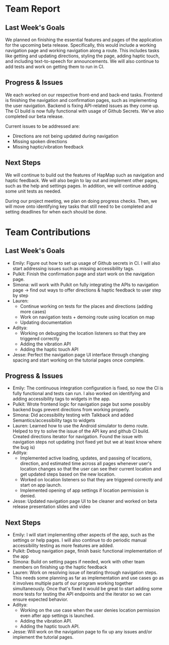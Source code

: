 # Team Report

## Last Week's Goals
We planned on finishing the essential features and pages of the application for the upcoming beta release. Specifically, this would include a working navigation page and working navigation along a route. This includes tasks like getting and updating directions, styling the page, adding haptic touch, and including text-to-speech for announcements. We will also continue to add tests and work on getting them to run in CI.

## Progress & Issues
We each worked on our respective front-end and back-end tasks. Frontend is finishing the navigation and confirmation pages, such as implementing the user navigation. Backend is fixing API-related issues as they come up. The CI build is now fully functional with usage of Github Secrets. We've also completed our beta release.

Current issues to be addressed are:
- Directions are not being updated during navigation
- Missing spoken directions
- Missing haptic/vibration feedback

## Next Steps
We will continue to build out the features of HapMap such as navigation and haptic feedback. We will also begin to lay out and implement other pages, such as the help and settings pages. In addition, we will continue adding some unit tests as needed.

During our project meeting, we plan on doing progress checks. Then, we will move onto identifying key tasks that still need to be completed and setting deadlines for when each should be done.

# Team Contributions

## Last Week's Goals
- Emily: Figure out how to set up usage of Github secrets in CI. I will also start addressing issues such as missing accessibility tags.
- Pulkit: Finish the confirmation page and start work on the navigation page.
- Simona: will work with Pulkit on fully integrating the APIs to navigation page -> find out ways to offer directions & haptic feedback to user step by step
- Lauren:
    - Continue working on tests for the places and directions (adding more cases)
    - Work on navigation tests + demoing route using location on map
    - Updating documentation
- Aditya:
    - Working on debugging the location listeners so that they are triggered correctly
    - Adding the vibration API
    - Adding the haptic touch API
- Jesse: Perfect the navigation page UI interface through changing spacing and start working on the tutorial pages once complete.

## Progress & Issues
- Emily: The continuous integration configuration is fixed, so now the CI is fully functional and tests can run. I also worked on identifying and adding accessibility tags to widgets in the app.
- Pulkit: Wrote frontend logic for navigation page but some possibly backend bugs prevent directions from working properly.
- Simona: Did accessibility testing with Talkback and added Semantics/accessibility tags to widgets
- Lauren: Learned how to use the Android simulator to demo route. Helped to try to solve the issue of the API key and github CI build. Created directions iterator for navigation. Found the issue with navigation steps not updating (not fixed yet but we at least know where the bug is)
- Aditya:
    - Implemented active loading, updates, and passing of locations, direction, and estimated time across all pages whenever user's location changes so that the user can see their current location and get updated steps based on the new location. 
    - Worked on location listeners so that they are triggered correctly and start on app launch.
    - Implemented opening of app settings if location permission is denied.
- Jesse: Updated navigation page UI to be cleaner and worked on beta release presentation slides and video

## Next Steps
- Emily: I will start implementing other aspects of the app, such as the settings or help pages. I will also continue to do periodic manual accessibility testing as more features are added.
- Pulkit: Debug navigation page, finish basic functional implementation of the app
- Simona: Build on setting pages if needed, work with other team members on finishing up the haptic feedback
- Lauren: Work on resolving issue of iterating through navigation steps. This needs some planning as far as implementation and use cases go as it involves multiple parts of our program working together simultaneously. Once that's fixed it would be great to start adding some more tests for testing the API endpoints and the iterator so we can ensure expected behavior.
- Aditya:
    - Working on the use case when the user denies location permission even after app settings is launched.
    - Adding the vibration API.
    - Adding the haptic touch API.
- Jesse: Will work on the navigation page to fix up any issues and/or implement the tutorial pages. 

